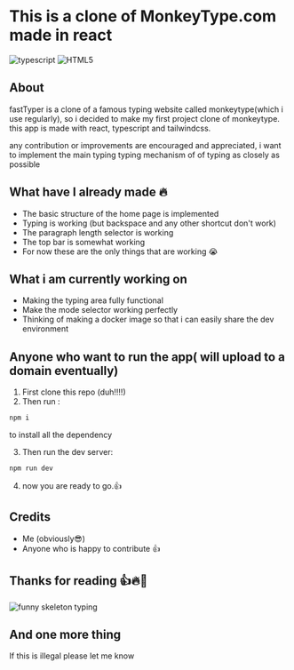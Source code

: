 # This is a clone of MonkeyType.com made in react

![typescript](https://img.shields.io/badge/typescript-%23007ACC.svg?style=for-the-badge&logo=typescript&logoColor=white)
![HTML5](https://img.shields.io/badge/html5-%23E34F26.svg?style=for-the-badge&logo=html5&logoColor=white)

## About 

fastTyper is a clone of a famous typing website called monkeytype(which i use regularly), so i decided to make my first project clone of monkeytype. this app is made with react, typescript and tailwindcss. 

any contribution or improvements are encouraged and appreciated, i want to implement the main typing typing mechanism of of typing as closely as possible

## What have I already made 🔥

  - The basic structure of the home page is implemented
  - Typing is working (but backspace and any other shortcut don't work)
  - The paragraph length selector is working 
  - The top bar is somewhat working
  - For now these are the only things that are working 😭

 ## What i am currently working on

 - Making the typing area fully functional
 - Make the mode selector working perfectly
 - Thinking of making a docker image so that i can easily share the dev environment


## Anyone who want to run the app( will upload to a domain eventually)

1. First clone this repo (duh!!!!)
2. Then run :
```bash
npm i 
```
   to install all the dependency

3. Then run the dev server:
```bash
npm run dev
```
4. now you are ready to go.👍
## Credits

- Me (obviously😎)
- Anyone who is happy to contribute 👍

## Thanks for reading 👍🔥🙌

![funny skeleton typing](https://media4.giphy.com/media/v1.Y2lkPTc5MGI3NjExam52aTU1NW1odGpiaDR1YWcwM2Z2ZGV5ajE1ajc2amR2ZXN0YXlscyZlcD12MV9pbnRlcm5hbF9naWZfYnlfaWQmY3Q9Zw/ThrM4jEi2lBxd7X2yz/giphy.gif)


## And one more thing 

If this is illegal please let me know 